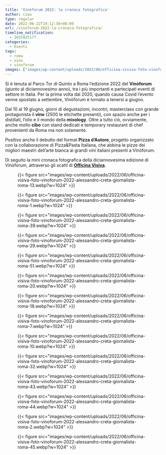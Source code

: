```yaml
---
title: 'Vinòforum 2022: la cronaca fotografica'
author: ciao
type: regular
date: 2022-06-22T19:12:56+00:00
url: /vinoforum-2022-la-cronaca-fotografica/
timeline_notification:
  - 1655925177
categories:
  - Eventi
tags:
  - roma
  - vino
  - vinoforum
images: ["images/wp-content/uploads/2022/06/officina-visiva-foto-vinoforum-2022-alessandro-creta-giornalista-roma-29-1.webp"]
---
```

Si è tenuta al Parco Tor di Quinto a Roma l&#8217;edizione 2022 del **Vinòforum** (giunto al diciannovesimo anno), tra i più importanti e partecipati eventi di settore in Italia. Per la prima volta dal 2020, quando causa Covid l&#8217;evento venne spostato a settembre, Vinòforum è tornato a tenersi a giugno. 

Dal 10 al 19 giugno, giorni di degustazioni, incontri, masterclass con grande protagonista il **vino** (2500 le etichette presenti), con spazio anche per i distillati, l&#8217;olio e il mondo della **mixology**. Oltre a tutto ciò, ovviamente, anche molto **cibo** con stand dedicati e temporary restaurant di chef provenienti da Roma ma non solamente. 

Positivo anche il debutto del format&nbsp;**Pizza d’Autore**, progetto organizzato con la collaborazione di Pizza&Pasta Italiana, che abbina le pizze dei migliori maestri dell’arte bianca ai grandi vini italiani presenti a Vinòforum.

Di seguito la mini cronaca fotografica della diciannovesima edizione di Vinòforum, attraverso gli scatti di <a rel="noreferrer noopener" href="https://www.officinavisiva.it/" target="_blank"><strong>Officina Visiva</strong></a>. 

<figure class="wp-block-gallery has-nested-images columns-default is-cropped wp-block-gallery-16 is-layout-flex wp-block-gallery-is-layout-flex"> 
{{< figure src="images/wp-content/uploads/2022/06/officina-visiva-foto-vinoforum-2022-alessandro-creta-giornalista-roma-13.webp?w=1024" >}}
 
{{< figure src="images/wp-content/uploads/2022/06/officina-visiva-foto-vinoforum-2022-alessandro-creta-giornalista-roma-1.webp?w=1024" >}}
 
{{< figure src="images/wp-content/uploads/2022/06/officina-visiva-foto-vinoforum-2022-alessandro-creta-giornalista-roma-39.webp?w=1024" >}}
 
{{< figure src="images/wp-content/uploads/2022/06/officina-visiva-foto-vinoforum-2022-alessandro-creta-giornalista-roma-29.webp?w=1024" >}}
 
{{< figure src="images/wp-content/uploads/2022/06/officina-visiva-foto-vinoforum-2022-alessandro-creta-giornalista-roma-51.webp?w=1024" >}}
 
{{< figure src="images/wp-content/uploads/2022/06/officina-visiva-foto-vinoforum-2022-alessandro-creta-giornalista-roma-20.webp?w=1024" >}}
 
{{< figure src="images/wp-content/uploads/2022/06/officina-visiva-foto-vinoforum-2022-alessandro-creta-giornalista-roma-18.webp?w=1024" >}}
 
{{< figure src="images/wp-content/uploads/2022/06/officina-visiva-foto-vinoforum-2022-alessandro-creta-giornalista-roma-7.webp?w=1024" >}}
 
{{< figure src="images/wp-content/uploads/2022/06/officina-visiva-foto-vinoforum-2022-alessandro-creta-giornalista-roma-10.webp?w=1024" >}}
 
{{< figure src="images/wp-content/uploads/2022/06/officina-visiva-foto-vinoforum-2022-alessandro-creta-giornalista-roma-32.webp?w=1024" >}}
 
{{< figure src="images/wp-content/uploads/2022/06/officina-visiva-foto-vinoforum-2022-alessandro-creta-giornalista-roma-43.webp?w=1024" >}}
 
{{< figure src="images/wp-content/uploads/2022/06/officina-visiva-foto-vinoforum-2022-alessandro-creta-giornalista-roma-44.webp?w=1024" >}}
 
{{< figure src="images/wp-content/uploads/2022/06/officina-visiva-foto-vinoforum-2022-alessandro-creta-giornalista-roma-2.webp?w=1024" >}}
 
{{< figure src="images/wp-content/uploads/2022/06/officina-visiva-foto-vinoforum-2022-alessandro-creta-giornalista-roma-45.webp?w=1024" >}}
 </figure>